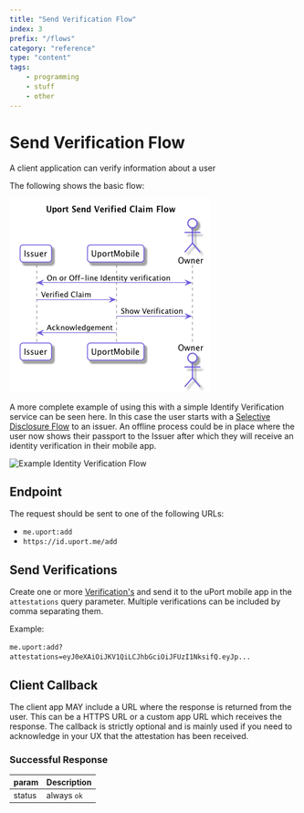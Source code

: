 ```yaml
---
title: "Send Verification Flow"
index: 3
prefix: "/flows"
category: "reference"
type: "content"
tags:
    - programming
    - stuff
    - other
---
```


# Send Verification Flow

A client application can verify information about a user

The following shows the basic flow:

![Verification Flow](verification.png)

A more complete example of using this with a simple Identify Verification service can be seen here. In this case the user starts with a [Selective Disclosure Flow](selectivedisclosure.md) to an issuer. An offline process could be in place where the user now shows their passport to the Issuer after which they will receive an identity verification in their mobile app.

![Example Identity Verification Flow](identityverification.png)

## Endpoint

The request should be sent to one of the following URLs:

- `me.uport:add`
- `https://id.uport.me/add`

## Send Verifications

Create one or more [Verification's](../messages/verification.md) and send it to the uPort mobile app in the `attestations` query parameter. Multiple verifications can be included by comma separating them.

Example:

`me.uport:add?attestations=eyJ0eXAiOiJKV1QiLCJhbGciOiJFUzI1NksifQ.eyJp...`

## Client Callback

The client app MAY include a URL where the response is returned from the user. This can be a HTTPS URL or a custom app URL which receives the response. The callback is strictly optional and is mainly used if you need to acknowledge in your UX that the attestation has been received.

### Successful Response

param  | Description
------ | -----------
status | always `ok`
